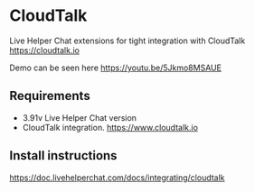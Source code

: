 # CloudTalk

Live Helper Chat extensions for tight integration with CloudTalk https://cloudtalk.io

Demo can be seen here https://youtu.be/5Jkmo8MSAUE

## Requirements

* 3.91v Live Helper Chat version
* CloudTalk integration. https://www.cloudtalk.io

## Install instructions

https://doc.livehelperchat.com/docs/integrating/cloudtalk